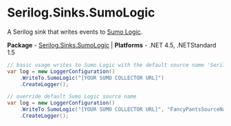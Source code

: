 # Serilog.Sinks.SumoLogic

A Serilog sink that writes events to [Sumo Logic](http://www.sumologic.com).

**Package** - [Serilog.Sinks.SumoLogic](http://nuget.org/packages/serilog.sinks.sumologic)
| **Platforms** - .NET 4.5, .NETStandard 1.5

```csharp
// basic usage writes to Sumo Logic with the default source name 'Serilog'
var log = new LoggerConfiguration()
    .WriteTo.SumoLogic("[YOUR SUMO COLLECTOR URL]")
    .CreateLogger();

// override default Sumo Logic source name
var log = new LoggerConfiguration()
    .WriteTo.SumoLogic("[YOUR SUMO COLLECTOR URL]", "FancyPantsSourceName")
    .CreateLogger();
```
